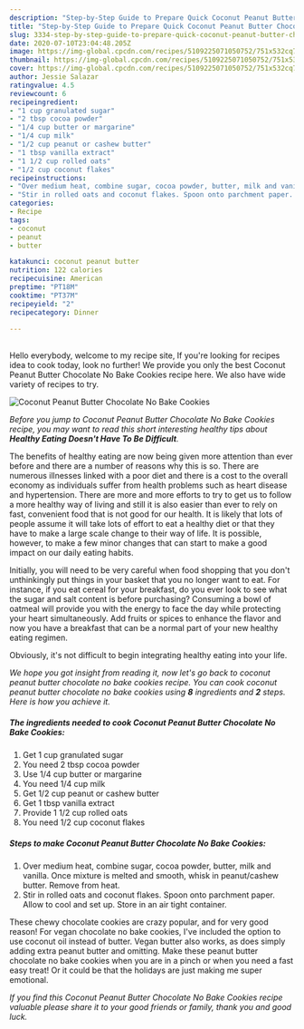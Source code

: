 ```yaml
---
description: "Step-by-Step Guide to Prepare Quick Coconut Peanut Butter Chocolate No Bake Cookies"
title: "Step-by-Step Guide to Prepare Quick Coconut Peanut Butter Chocolate No Bake Cookies"
slug: 3334-step-by-step-guide-to-prepare-quick-coconut-peanut-butter-chocolate-no-bake-cookies
date: 2020-07-10T23:04:48.205Z
image: https://img-global.cpcdn.com/recipes/5109225071050752/751x532cq70/coconut-peanut-butter-chocolate-no-bake-cookies-recipe-main-photo.jpg
thumbnail: https://img-global.cpcdn.com/recipes/5109225071050752/751x532cq70/coconut-peanut-butter-chocolate-no-bake-cookies-recipe-main-photo.jpg
cover: https://img-global.cpcdn.com/recipes/5109225071050752/751x532cq70/coconut-peanut-butter-chocolate-no-bake-cookies-recipe-main-photo.jpg
author: Jessie Salazar
ratingvalue: 4.5
reviewcount: 6
recipeingredient:
- "1 cup granulated sugar"
- "2 tbsp cocoa powder"
- "1/4 cup butter or margarine"
- "1/4 cup milk"
- "1/2 cup peanut or cashew butter"
- "1 tbsp vanilla extract"
- "1 1/2 cup rolled oats"
- "1/2 cup coconut flakes"
recipeinstructions:
- "Over medium heat, combine sugar, cocoa powder, butter, milk and vanilla. Once mixture is melted and smooth, whisk in peanut/cashew butter. Remove from heat."
- "Stir in rolled oats and coconut flakes. Spoon onto parchment paper. Allow to cool and set up. Store in an air tight container."
categories:
- Recipe
tags:
- coconut
- peanut
- butter

katakunci: coconut peanut butter 
nutrition: 122 calories
recipecuisine: American
preptime: "PT18M"
cooktime: "PT37M"
recipeyield: "2"
recipecategory: Dinner

---
```

<br>
Hello everybody, welcome to my recipe site, If you're looking for recipes idea to cook today, look no further! We provide you only the best Coconut Peanut Butter Chocolate No Bake Cookies recipe here. We also have wide variety of recipes to try.
<br>


![Coconut Peanut Butter Chocolate No Bake Cookies](https://img-global.cpcdn.com/recipes/5109225071050752/751x532cq70/coconut-peanut-butter-chocolate-no-bake-cookies-recipe-main-photo.jpg)

<i>Before you jump to Coconut Peanut Butter Chocolate No Bake Cookies recipe, you may want to read this short interesting healthy tips about <strong>Healthy Eating Doesn't Have To Be Difficult</strong>.</i>
</br>

The benefits of healthy eating are now being given more attention than ever before and there are a number of reasons why this is so. There are numerous illnesses linked with a poor diet and there is a cost to the overall economy as individuals suffer from health problems such as heart disease and hypertension. There are more and more efforts to try to get us to follow a more healthy way of living and still it is also easier than ever to rely on fast, convenient food that is not good for our health. It is likely that lots of people assume it will take lots of effort to eat a healthy diet or that they have to make a large scale change to their way of life. It is possible, however, to make a few minor changes that can start to make a good impact on our daily eating habits.

Initially, you will need to be very careful when food shopping that you don't unthinkingly put things in your basket that you no longer want to eat. For instance, if you eat cereal for your breakfast, do you ever look to see what the sugar and salt content is before purchasing? Consuming a bowl of oatmeal will provide you with the energy to face the day while protecting your heart simultaneously. Add fruits or spices to enhance the flavor and now you have a breakfast that can be a normal part of your new healthy eating regimen.

Obviously, it's not difficult to begin integrating healthy eating into your life.


<i>We hope you got insight from reading it, now let's go back to coconut peanut butter chocolate no bake cookies recipe. You can cook coconut peanut butter chocolate no bake cookies using <strong>8</strong> ingredients and <strong>2</strong> steps. Here is how you achieve it.
</i>

##### The ingredients needed to cook Coconut Peanut Butter Chocolate No Bake Cookies:

1. Get 1 cup granulated sugar
1. You need 2 tbsp cocoa powder
1. Use 1/4 cup butter or margarine
1. You need 1/4 cup milk
1. Get 1/2 cup peanut or cashew butter
1. Get 1 tbsp vanilla extract
1. Provide 1 1/2 cup rolled oats
1. You need 1/2 cup coconut flakes


##### Steps to make Coconut Peanut Butter Chocolate No Bake Cookies:

1. Over medium heat, combine sugar, cocoa powder, butter, milk and vanilla. Once mixture is melted and smooth, whisk in peanut/cashew butter. Remove from heat.
1. Stir in rolled oats and coconut flakes. Spoon onto parchment paper. Allow to cool and set up. Store in an air tight container.


These chewy chocolate cookies are crazy popular, and for very good reason! For vegan chocolate no bake cookies, I&#39;ve included the option to use coconut oil instead of butter. Vegan butter also works, as does simply adding extra peanut butter and omitting. Make these peanut butter chocolate no bake cookies when you are in a pinch or when you need a fast easy treat! Or it could be that the holidays are just making me super emotional. 

<i>If you find this Coconut Peanut Butter Chocolate No Bake Cookies recipe valuable please share it to your good friends or family, thank you and good luck.</i>
